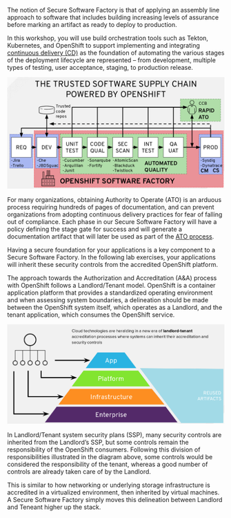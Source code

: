 The notion of Secure Software Factory is that of applying an assembly line approach to software that includes building increasing levels of assurance before marking an artifact as ready to deploy to production.

In this workshop, you will use build orchestration tools such as Tekton, Kubernetes, and OpenShift to support implementing and integrating [continuous delivery (CD)][1] as the foundation of automating the various stages of the deployment lifecycle are represented – from development, multiple types of testing, user acceptance, staging, to production release.

![Secure Software Factory](images/trusted_software_supply_chain.png)

For many organizations, obtaining Authority to Operate (ATO) is an arduous process requiring hundreds of pages of documentation, and can prevent organizations from adopting continuous delivery practices for fear of falling out of compliance. Each phase in our Secure Software Factory will have a policy defining the stage gate for success and will generate a documentation artifact that will later be used as part of the [ATO process][2].

Having a secure foundation for your applications is a key component to a Secure Software Factory. In the following lab exercises, your applications will inherit these security controls from the accredited OpenShift platform.

The approach towards the Authorization and Accreditation (A&A) process with OpenShift follows a Landlord/Tenant model. OpenShift is a container application platform that provides a standardized operating environment and when assessing system boundaries, a delineation should be made between the OpenShift system itself, which operates as a Landlord, and the tenant application, which consumes the OpenShift service.

![Landlord/Tenant Model](images/security_inheritance_model.png)

In Landlord/Tenant system security plans (SSP), many security controls are inherited from the Landlord’s SSP, but some controls remain the responsibility of the OpenShift consumers. Following this division of responsibilities illustrated in the diagram above, some controls would be considered the responsibility of the tenant, whereas a good number of controls are already taken care of by the Landlord.

This is similar to how networking or underlying storage infrastructure is accredited in a virtualized environment, then inherited by virtual machines. A Secure Software Factory simply moves this delineation between Landlord and Teneant higher up the stack.

[1]: https://en.wikipedia.org/wiki/Continuous_delivery
[2]: https://cloud.gov/docs/compliance/ato-process/
